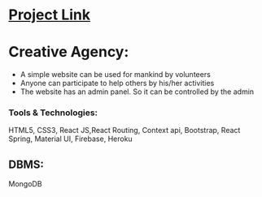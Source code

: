 # [Project Link](https://real-volunteer-network.web.app) 

# Creative Agency:
  -	A simple website can be used for mankind by volunteers
  - Anyone can participate to help others by his/her activities
  - The website has an admin panel. So it can be controlled
    by the admin
  
### Tools & Technologies: 
  HTML5, CSS3, React JS,React Routing, Context api, Bootstrap, React Spring, Material UI, Firebase, Heroku                                                                           
## DBMS:
  MongoDB
